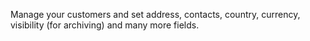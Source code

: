 Manage your customers and set address, contacts, country, currency, visibility (for archiving) and many more fields.